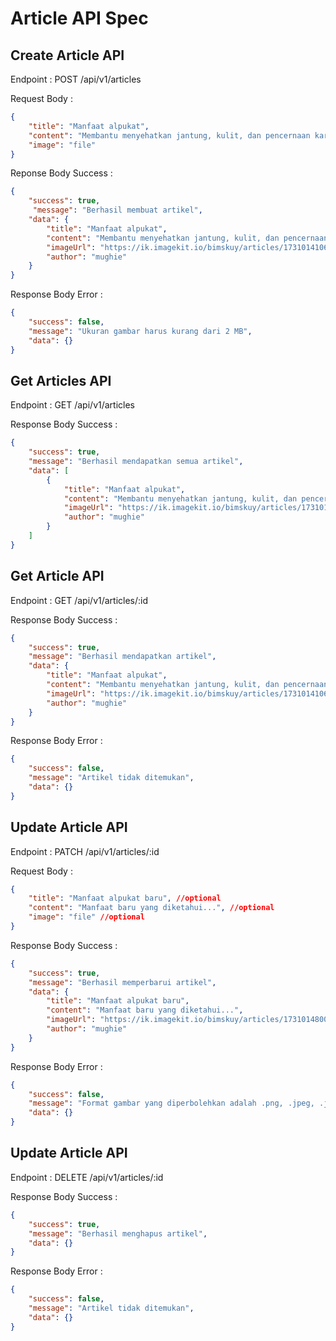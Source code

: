 # Article API Spec

## Create Article API

Endpoint : POST /api/v1/articles

Request Body : 

```json
{
    "title": "Manfaat alpukat",
    "content": "Membantu menyehatkan jantung, kulit, dan pencernaan karena kaya serat, lemak sehat, dan antioksidan",
    "image": "file"
}
```

Reponse Body Success : 

```json
{
    "success": true,
     "message": "Berhasil membuat artikel",
    "data": {
        "title": "Manfaat alpukat",
        "content": "Membantu menyehatkan jantung, kulit, dan pencernaan karena kaya serat, lemak sehat, dan antioksidan",
        "imageUrl": "https://ik.imagekit.io/bimskuy/articles/1731014106912_9.jpg",
        "author": "mughie"
    }
}
```
Response Body Error : 

```json
{
    "success": false,
    "message": "Ukuran gambar harus kurang dari 2 MB",
    "data": {}
}
```

## Get Articles API

Endpoint : GET /api/v1/articles

Response Body Success : 

```json
{
    "success": true,
    "message": "Berhasil mendapatkan semua artikel",
    "data": [
        {
            "title": "Manfaat alpukat",
            "content": "Membantu menyehatkan jantung, kulit, dan pencernaan karena kaya serat, lemak sehat, dan antioksidan",
            "imageUrl": "https://ik.imagekit.io/bimskuy/articles/1731014106912_9.jpg?updatedAt=1731014113180",
            "author": "mughie"
        }
    ]
}
```

## Get Article API

Endpoint : GET /api/v1/articles/:id

Response Body Success : 

```json
{
    "success": true,
    "message": "Berhasil mendapatkan artikel",
    "data": {
        "title": "Manfaat alpukat",
        "content": "Membantu menyehatkan jantung, kulit, dan pencernaan karena kaya serat, lemak sehat, dan antioksidan",
        "imageUrl": "https://ik.imagekit.io/bimskuy/articles/1731014106912_9.jpg?updatedAt=1731014113180",
        "author": "mughie"
    }
}
```

Response Body Error : 

```json
{
    "success": false,
    "message": "Artikel tidak ditemukan",
    "data": {}
}
```

## Update Article API

Endpoint : PATCH /api/v1/articles/:id

Request Body : 

```json
{
    "title": "Manfaat alpukat baru", //optional
    "content": "Manfaat baru yang diketahui...", //optional
    "image": "file" //optional
}
```

Response Body Success : 

```json
{
    "success": true,
    "message": "Berhasil memperbarui artikel",
    "data": {
        "title": "Manfaat alpukat baru",
        "content": "Manfaat baru yang diketahui...",
        "imageUrl": "https://ik.imagekit.io/bimskuy/articles/1731014800831_9.png?updatedAt=1731014807502",
        "author": "mughie"
    }
}
```

Response Body Error : 

```json
{
    "success": false,
    "message": "Format gambar yang diperbolehkan adalah .png, .jpeg, .jpg",
    "data": {}
}
```

## Update Article API

Endpoint : DELETE /api/v1/articles/:id

Response Body Success : 

```json
{
    "success": true,
    "message": "Berhasil menghapus artikel",
    "data": {}
}
```

Response Body Error : 

```json
{
    "success": false,
    "message": "Artikel tidak ditemukan",
    "data": {}
}
```